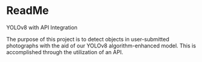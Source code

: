 # ReadMe
YOLOv8 with API Integration

The purpose of this project is to detect objects in user-submitted photographs with the aid of our YOLOv8 algorithm-enhanced model.
This is accomplished through the utilization of an API.
